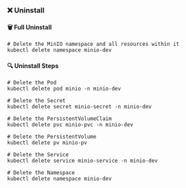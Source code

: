 ### ❌ Uninstall

#### 🗑️ Full Uninstall
```shell
# Delete the MinIO namespace and all resources within it
kubectl delete namespace minio-dev
```

#### 🔍 Uninstall Steps
```shell
# Delete the Pod
kubectl delete pod minio -n minio-dev

# Delete the Secret
kubectl delete secret minio-secret -n minio-dev

# Delete the PersistentVolumeClaim
kubectl delete pvc minio-pvc -n minio-dev

# Delete the PersistentVolume
kubectl delete pv minio-pv

# Delete the Service
kubectl delete service minio-service -n minio-dev

# Delete the Namespace
kubectl delete namespace minio-dev
```

<br><br>
